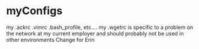 myConfigs
=========

my .ackrc .vimrc .bash_profile, etc....
my .wgetrc is specific to a problem on the network at my current employer and should probably not be used in other environments
Change for Erin

